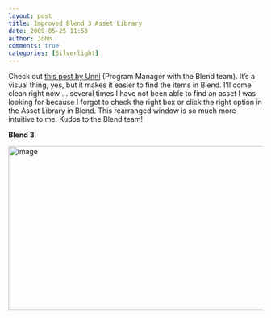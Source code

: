 ```yaml
---
layout: post
title: Improved Blend 3 Asset Library
date: 2009-05-25 11:53
author: John
comments: true
categories: [Silverlight]
---
```

<p>Check out <a href="http://blogs.msdn.com/unnir/archive/2009/05/22/the-blend-3-asset-library.aspx">this post by Unni</a> (Program Manager with the Blend team). It’s a visual thing, yes, but it makes it easier to find the items in Blend. I’ll come clean right now … several times I have not been able to find an asset I was looking for because I forgot to check the right box or click the right option in the Asset Library in Blend. This rearranged window is so much more intuitive to me. Kudos to the Blend team!</p>  <p><strong>Blend 3</strong></p>  <p><a href="http://images.johnpapa.net/wp-content/uploads/files/media/image/WindowsLiveWriter/ImprovedBlend3AssetLibrary_A72B/image_2.png"><img style="border-bottom: 0px; border-left: 0px; display: inline; border-top: 0px; border-right: 0px" title="image" border="0" alt="image" src="http://images.johnpapa.net/wp-content/uploads/files/media/image/WindowsLiveWriter/ImprovedBlend3AssetLibrary_A72B/image_thumb.png" width="561" height="325" /></a></p>

